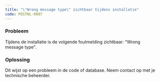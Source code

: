 ```yaml
---
title: "\"Wrong message type\" zichtbaar tijdens installatie"
code: POSTNL-0007
---
```


<div class="columnLayout single" data-layout="single">
<div class="cell normal" data-type="normal">
<div class="innerCell">
<p><h3>Probleem</h3></p>
<p>Tijdens de installatie is de volgende foutmelding zichtbaar: "Wrong message type".</p>
<p><h3>Oplossing</h3></p>
<p>Dit wijst op een probleem in de code of database. Neem contact op met je technische beheerder.</p></div>
</div>
</div>